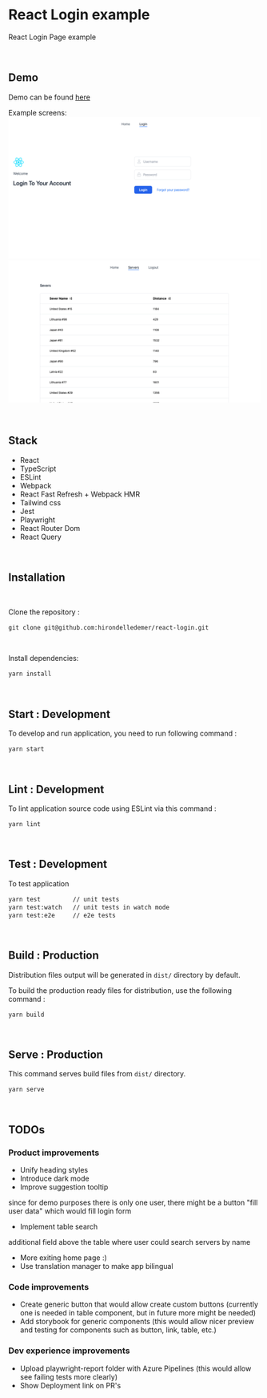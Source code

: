 # React Login example

React Login Page example

<br>

## Demo

Demo can be found [here](https://react-login-seven-virid.vercel.app/)

Example screens:
<img src="tests/login.spec.ts-snapshots/login-page-webkit-darwin.png" />
<img src="tests/servers.spec.ts-snapshots/servers-page-webkit-darwin.png" />

<br>

## Stack

- React
- TypeScript
- ESLint
- Webpack
- React Fast Refresh + Webpack HMR
- Tailwind css
- Jest
- Playwright
- React Router Dom
- React Query

<br />

## Installation

<br>

Clone the repository :

```
git clone git@github.com:hirondelledemer/react-login.git
```

<br>

Install dependencies:

```
yarn install
```

<br />

## Start : Development

To develop and run application, you need to run following command :

```
yarn start
```

<br />

## Lint : Development

To lint application source code using ESLint via this command :

```
yarn lint
```

<br />

## Test : Development

To test application

```
yarn test         // unit tests
yarn test:watch   // unit tests in watch mode
yarn test:e2e     // e2e tests
```

<br />

## Build : Production

Distribution files output will be generated in `dist/` directory by default.

To build the production ready files for distribution, use the following command :

```
yarn build
```

<br />

## Serve : Production

This command serves build files from `dist/` directory.

```
yarn serve
```

<br />

## TODOs

### Product improvements

- Unify heading styles
- Introduce dark mode
- Improve suggestion tooltip

since for demo purposes there is only one user, there might be a button "fill user data" which would fill login form

- Implement table search

additional field above the table where user could search servers by name

- More exiting home page :)
- Use translation manager to make app bilingual

### Code improvements

- Create generic button that would allow create custom buttons (currently one is needed in table component, but in future more might be needed)
- Add storybook for generic components (this would allow nicer preview and testing for components such as button, link, table, etc.)

### Dev experience improvements

- Upload playwright-report folder with Azure Pipelines (this would allow see failing tests more clearly)
- Show Deployment link on PR's

<br />
